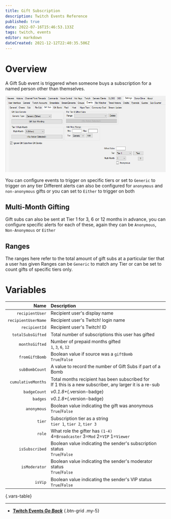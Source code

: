 ```yaml
---
title: Gift Subscription
description: Twitch Events Reference
published: true
date: 2022-07-16T15:46:53.133Z
tags: twitch, events
editor: markdown
dateCreated: 2021-12-12T22:40:35.506Z
---
```


# Overview
A Gift Sub event is triggered when someone buys a subscription for a named person other than themselves.

![events-gift-sub.png](/events-gift-sub.png)

You can configure events to trigger on specific tiers or set to `Generic` to trigger on any tier
Different alerts can also be configured for `anonymous` and `non-anonymous` gifts or you can set to `Either` to trigger on both

## Multi-Month Gifting
Gift subs can also be sent at Tier 1 for 3, 6 or 12 months in advance, you can configure specific alerts for each of these, again they can be `Anonymous`, `Non-Anonymous` or `Either`

## Ranges
The ranges here refer to the total amount of gift subs at a particular tier that a user has given
Ranges can be `Generic` to match any Tier or can be set to count gifts of specific tiers only.

# Variables
Name | Description
----:|:------------
`recipientUser` | Recipient user's display name
`recipientUserName` | Recipient user's Twitch! login name
`recipientId` | Recipient user's Twitch! ID
`totalSubsGifted` | Total number of subscriptions this user has gifted
`monthsGifted` | Number of prepaid months gifted <br> `1`, `3`, `6`, `12`
`fromGiftBomb` | Boolean value if source was a `giftBomb` <br> `True`/`False` 
`subBombCount` | A value to record the number of Gift Subs if part of a Bomb
`cumulativeMonths` | Total months recipient has been subscribed for <br> If 1 this is a new subscriber, any larger it is a re-sub
`badgeCount` | *v0.1.8+*{.version-badge}
`badges` | *v0.1.8+*{.version-badge}
`anonymous` | Boolean value indicating the gift was anonymous <br> `True`/`False` 
`tier` | Subscription tier as a string <br> `tier 1`, `tier 2`, `tier 3`
`role` | What role the gifter has `(1-4)` <br> 4=`Broadcaster` 3=`Mod` 2=`VIP` 1=`Viewer`
`isSubscribed` | Boolean value indicating the sender's subscription status <br> `True`/`False`
`isModerator` | Boolean value indicating the sender's moderator status <br> `True`/`False`
`isVip` | Boolean value indicating the sender's VIP status <br> `True`/`False`
{.vars-table}

---

- [<i class="mdi mdi-chevron-left"></i>**Twitch Events *Go Back***](/en/Platforms/Twitch/Events)
{.btn-grid .my-5}
